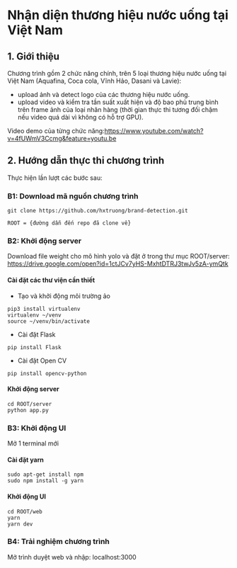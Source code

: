 # Nhận diện thương hiệu nước uống tại Việt Nam
## 1. Giới thiệu
Chương trình gồm 2 chức năng chính, trên 5 loại thương hiệu nước uống tại Việt Nam (Aquafina, Coca cola, Vĩnh Hảo, Dasani và Lavie):   
- upload ảnh và detect logo của các thương hiệu nước uống.
- upload video và kiểm tra tần suất xuất hiện và độ bao phủ trung bình trên frame ảnh của loại nhãn hàng (thời gian thực thi tương đối chậm nếu video quá dài vì không có hỗ trợ GPU).

Video demo của từng chức năng:https://www.youtube.com/watch?v=4fUWmV3Ccmg&feature=youtu.be
## 2. Hướng dẫn thực thi chương trình
Thực hiện lần lượt các bước sau:
### B1: Download mã nguồn chương trình
```
git clone https://github.com/hxtruong/brand-detection.git
```
```
ROOT = {đường dẫn đến repo đã clone về}
```

### B2: Khởi động server
Download file weight cho mô hình yolo và đặt ở trong thư mục ROOT/server: https://drive.google.com/open?id=1ctJCv7yHS-MxhtDTRJ3twJv5zA-ymQtk   
#### Cài đặt các thư viện cần thiết
- Tạo và khởi động môi trường ảo
```
pip3 install virtualenv
virtualenv ~/venv
source ~/venv/bin/activate
```
- Cài đặt Flask
```
pip install Flask
```
- Cài đặt Open CV
```
pip install opencv-python
```
#### Khởi động server
```
cd ROOT/server
python app.py
```

### B3: Khởi động UI
Mở 1 terminal mới
#### Cài đặt yarn
```
sudo apt-get install npm
sudo npm install -g yarn
```

#### Khởi động UI
```
cd ROOT/web
yarn
yarn dev
```

### B4: Trải nghiệm chương trình
Mở trình duyệt web và nhập: localhost:3000


